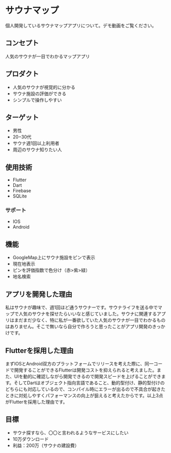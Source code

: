 # サウナマップ

個人開発しているサウナマップアプリについて。デモ動画をご覧ください。

## コンセプト

人気のサウナが一目でわかるマップアプリ

## プロダクト

- 人気のサウナが視覚的に分かる
- サウナ施設の評価ができる
- シンプルで操作しやすい

## ターゲット

- 男性
- 20−30代
- サウナ週1回以上利用者
- 周辺のサウナ知りたい人

## 使用技術

- Flutter
- Dart
- Firebase
- SQLite

### サポート

- IOS
- Android

## 機能

- GoogleMap上にサウナ施設をピンで表示
- 現在地表示
- ピンを評価指数で色分け（赤>紫>緑）
- 地名検索

## アプリを開発した理由

私はサウナが趣味で、週1回ほど通うサウナーです。サウナライフを送る中でマップで人気のサウナを探せたらいいなと感じていました。サウナに関連するアプリはまだまだ少なく、特に私が一番欲していた人気のサウナが一目でわかるものはありません。そこで無いなら自分で作ろうと思ったことがアプリ開発のきっかけです。

## Flutterを採用した理由

まずIOSとAndroid双方のプラットフォームでリリースを考えた際に、同一コードで開発することができるFlutterは開発コストを抑えられると考えました。また、UIを動的に確認しながら開発できるので開発スピードを上げることができます。そしてDartはオブジェクト指向言語であること、動的型付け、静的型付けのどちらにも対応しているので、コンパイル時にエラーが出るので不具合が起きたときに対処しやすくパフォーマンスの向上が狙えると考えたからです。以上3点がFlutterを採用した理由です。

## 目標

- サウナ探すなら、〇〇と言われるようなサービスにしたい
- 10万ダウンロード
- 利益：200万（サウナの建設費）
